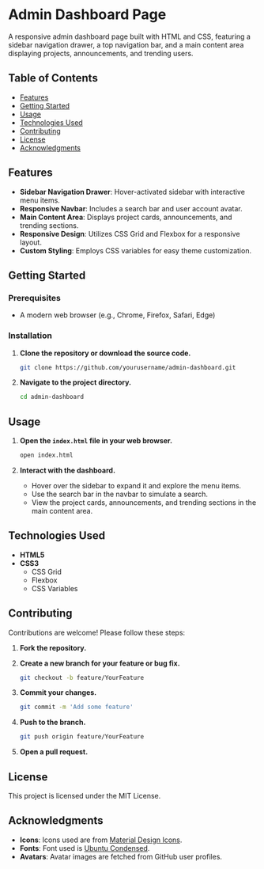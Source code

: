 # Admin Dashboard Page

A responsive admin dashboard page built with HTML and CSS, featuring a sidebar navigation drawer, a top navigation bar, and a main content area displaying projects, announcements, and trending users.

## Table of Contents

- [Features](#features)
- [Getting Started](#getting-started)
- [Usage](#usage)
- [Technologies Used](#technologies-used)
- [Contributing](#contributing)
- [License](#license)
- [Acknowledgments](#acknowledgments)

## Features

- **Sidebar Navigation Drawer**: Hover-activated sidebar with interactive menu items.
- **Responsive Navbar**: Includes a search bar and user account avatar.
- **Main Content Area**: Displays project cards, announcements, and trending sections.
- **Responsive Design**: Utilizes CSS Grid and Flexbox for a responsive layout.
- **Custom Styling**: Employs CSS variables for easy theme customization.

## Getting Started

### Prerequisites

- A modern web browser (e.g., Chrome, Firefox, Safari, Edge)

### Installation

1. **Clone the repository or download the source code.**

   ```bash
   git clone https://github.com/yourusername/admin-dashboard.git
   ```

2. **Navigate to the project directory.**

   ```bash
   cd admin-dashboard
   ```

## Usage

1. **Open the `index.html` file in your web browser.**

   ```bash
   open index.html
   ```

2. **Interact with the dashboard.**

   - Hover over the sidebar to expand it and explore the menu items.
   - Use the search bar in the navbar to simulate a search.
   - View the project cards, announcements, and trending sections in the main content area.

## Technologies Used

- **HTML5**
- **CSS3**
  - CSS Grid
  - Flexbox
  - CSS Variables

## Contributing

Contributions are welcome! Please follow these steps:

1. **Fork the repository.**

2. **Create a new branch for your feature or bug fix.**

   ```bash
   git checkout -b feature/YourFeature
   ```

3. **Commit your changes.**

   ```bash
   git commit -m 'Add some feature'
   ```

4. **Push to the branch.**

   ```bash
   git push origin feature/YourFeature
   ```

5. **Open a pull request.**

## License

This project is licensed under the MIT License.

## Acknowledgments

- **Icons**: Icons used are from [Material Design Icons](https://materialdesignicons.com/).
- **Fonts**: Font used is [Ubuntu Condensed](https://fonts.google.com/specimen/Ubuntu+Condensed).
- **Avatars**: Avatar images are fetched from GitHub user profiles.
